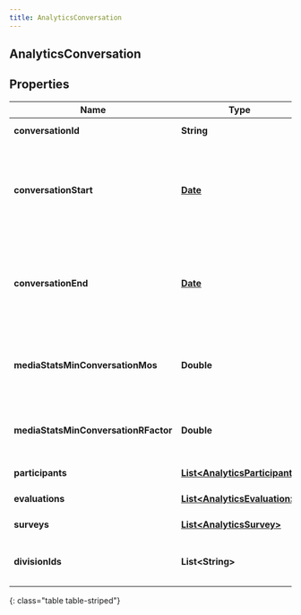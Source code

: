 ```yaml
---
title: AnalyticsConversation
---
```

## AnalyticsConversation


## Properties

| Name | Type | Description | Notes |
| ------------ | ------------- | ------------- | ------------- |
| **conversationId** | **String** | Unique identifier for the conversation |  [optional] |
| **conversationStart** | [**Date**](Date.html) | Date/time the conversation started. Date time is represented as an ISO-8601 string. For example: yyyy-MM-ddTHH:mm:ss.SSSZ |  [optional] |
| **conversationEnd** | [**Date**](Date.html) | Date/time the conversation ended. Date time is represented as an ISO-8601 string. For example: yyyy-MM-ddTHH:mm:ss.SSSZ |  [optional] |
| **mediaStatsMinConversationMos** | **Double** | The lowest estimated average MOS among all the audio streams belonging to this conversation |  [optional] |
| **mediaStatsMinConversationRFactor** | **Double** | The lowest R-factor value among all of the audio streams belonging to this conversation |  [optional] |
| **participants** | [**List&lt;AnalyticsParticipant&gt;**](AnalyticsParticipant.html) | Participants in the conversation |  [optional] |
| **evaluations** | [**List&lt;AnalyticsEvaluation&gt;**](AnalyticsEvaluation.html) | Evaluations tied to this conversation |  [optional] |
| **surveys** | [**List&lt;AnalyticsSurvey&gt;**](AnalyticsSurvey.html) | Surveys tied to this conversation |  [optional] |
| **divisionIds** | **List&lt;String&gt;** | Identifiers of divisions associated with this conversation |  [optional] |
{: class="table table-striped"}



